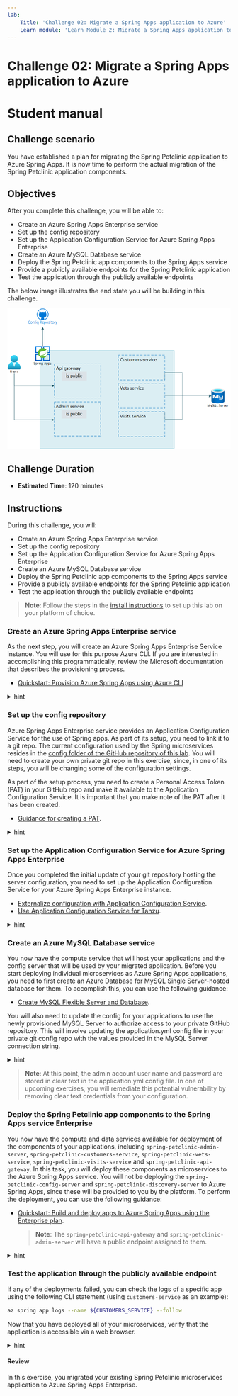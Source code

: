 ```yaml
---
lab:
    Title: 'Challenge 02: Migrate a Spring Apps application to Azure'
    Learn module: 'Learn Module 2: Migrate a Spring Apps application to Azure'
---
```


# Challenge 02: Migrate a Spring Apps application to Azure

# Student manual

## Challenge scenario

You have established a plan for migrating the Spring Petclinic application to Azure Spring Apps. It is now time to perform the actual migration of the Spring Petclinic application components.

## Objectives

After you complete this challenge, you will be able to:

- Create an Azure Spring Apps Enterprise service
- Set up the config repository
- Set up the Application Configuration Service for Azure Spring Apps Enterprise
- Create an Azure MySQL Database service
- Deploy the Spring Petclinic app components to the Spring Apps service
- Provide a publicly available endpoints for the Spring Petclinic application
- Test the application through the publicly available endpoints

The below image illustrates the end state you will be building in this challenge.

![Challenge 2 architecture](./images/asa-openlab-2.png)

## Challenge Duration

- **Estimated Time**: 120 minutes

## Instructions

During this challenge, you will:

- Create an Azure Spring Apps Enterprise service
- Set up the config repository
- Set up the Application Configuration Service for Azure Spring Apps Enterprise
- Create an Azure MySQL Database service
- Deploy the Spring Petclinic app components to the Spring Apps service
- Provide a publicly available endpoints for the Spring Petclinic application
- Test the application through the publicly available endpoints

> **Note**: Follow the steps in the [install instructions](../../install.md) to set up this lab on your platform of choice.

### Create an Azure Spring Apps Enterprise service

As the next step, you will create an Azure Spring Apps Enterprise Service instance. You will use for this purpose Azure CLI. If you are interested in accomplishing this programmatically, review the Microsoft documentation that describes the provisioning process.

- [Quickstart: Provision Azure Spring Apps using Azure CLI](https://learn.microsoft.com/azure/spring-apps/quickstart-deploy-infrastructure-vnet-azure-cli?tabs=azure-spring-apps-enterprise)

<details>
<summary>hint</summary>
<br/>

1. On your lab computer, open the Git Bash window and, from the Git Bash prompt, run the following command to sign in to your Azure subscription:

   ```bash
   az login
   ```

> **Note**: In case you are running this lab in a GitHub codespace, use `az login --use-device-code`.

1. Executing the command will automatically open a web browser window prompting you to authenticate. Once prompted, sign in using the user account that has the Owner role in the target Azure subscription that you will use in this lab and close the web browser window.

1. Make sure that you are logged in to the right subscription for the consecutive commands.

   ```bash
   az account list -o table
   ```

1. If in the above statement you don't see the right account being indicated as your default one, change your environment to the right subscription with the following command, replacing the `<subscription-id>`.

   ```bash
   az account set --subscription <subscription-id>
   ```

1. Run the following commands to create a resource group that will contain all of your resources (replace the `<azure-region>` placeholder with the name of any Azure region in which you can create an Enterprise SKU instance of the Azure Spring Apps service and an Azure Database for MySQL Single Server instance, see [this page](https://azure.microsoft.com/global-infrastructure/services/?products=mysql,spring-apps&regions=all) for regional availability details of those services):

   ```bash
   UNIQUEID=$(openssl rand -hex 3)
   APPNAME=petclinic
   RESOURCE_GROUP=rg-$APPNAME-$UNIQUEID
   LOCATION=<azure-region>
   az group create -g $RESOURCE_GROUP -l $LOCATION
   ```
1. Run the following command to add and upgrade the spring extension.

   ```bash
   az extension add --upgrade --name spring
   ``` 

1. Make sure you don't have the previous `spring-cloud` extension installed.    

   ```bash
   az extension list
   az extension remove --name spring-cloud
   ```

1. Also register the `Microsoft.SaaS` provider. It might take some time for this provider to register, so check regularly with the second statement whether it indicates the provider is successfully installed before proceeding with the next statements.

   ```bash
   az provider register --namespace Microsoft.SaaS
   az provider show -n Microsoft.SaaS --query registrationState
   ```

1. Accept the license terms of the Spring Apps Enterprise tier.

   ```bash
   az term accept \
       --publisher vmware-inc \
       --product azure-spring-cloud-vmware-tanzu-2 \
       --plan asa-ent-hr-mtr
   ```

1. Run the following commands to create an instance of the enterprise SKU of the Azure Spring Apps service. Note that the name of the service needs to be globally unique, so adjust it accordingly in case the randomly generated name is already in use. Keep in mind that the name can contain only lowercase letters, numbers and hyphens.

   ```bash
   SPRING_APPS_SERVICE=sa-$APPNAME-$UNIQUEID
   az spring create \
       --resource-group $RESOURCE_GROUP \
       --name $SPRING_APPS_SERVICE \
       --sku enterprise \
       --enable-application-configuration-service \
       --enable-service-registry \
       --enable-gateway \
       --enable-api-portal
   ```

   > **Note**: This will also create for you an Application Insights resource. 

   > **Note**: Wait for the provisioning to complete. This might take about 5 minutes.

1. Run the following command to set your default resource group name and Spring Apps service name. By setting these defaults, you don't need to repeat these names in the subsequent commands.

   ```bash
   az config set defaults.group=$RESOURCE_GROUP defaults.spring=$SPRING_APPS_SERVICE
   ```

1. Open a web browser window and navigate to the Azure portal. If prompted, sign in using the user account that has the Owner role in the target Azure subscription that you will use in this lab.

1. In the Azure portal, use the **Search resources, services, and docs** text box to search for and navigate to the resource group you just created.

1. On the resource group overview pane, verify that the resource group contains an Azure Spring Apps instance.

   > **Note**: In case you don't see the Azure Spring Apps service in the overview list of the resource group, select the **Refresh** toolbar button to refresh the view of the resource groups.

   > **Note**: You will notice an Application Insights resource also was created in your resource group. You will use this in one of the next labs.

1. Select the Azure Spring Apps instance and, in the vertical navigation menu, in the **Settings** section, select **Apps**. Note that the instance does not include any spring apps at this point. You will perform the app deployment later in this exercise.

</details>

### Set up the config repository


Azure Spring Apps Enterprise service provides an Application Configuration Service for the use of Spring apps. As part of its setup, you need to link it to a git repo. The current configuration used by the Spring microservices resides in the [config folder of the GitHub repository of this lab](https://github.com/MicrosoftLearning/Deploying-and-Running-Java-Applications-in-Azure-Spring-Apps/tree/MicrosoftLearning/master/config). You will need to create your own private git repo in this exercise, since, in one of its steps, you will be changing some of the configuration settings.

As part of the setup process, you need to create a Personal Access Token (PAT) in your GitHub repo and make it available to the Application Configuration Service. It is important that you make note of the PAT after it has been created.

- [Guidance for creating a PAT](https://docs.github.com/en/authentication/keeping-your-account-and-data-secure/creating-a-personal-access-token).

<details>
<summary>hint</summary>
<br/>

1. On your lab computer, in your web browser, navigate to your GitHub account, navigate to the **Repositories** page and create a new private repository named **spring-petclinic-microservices-config**.

   > **Note**: Make sure to configure the repository as private. In one of the exercises this config repository will contain a secret value.

1. To create a PAT, select the avatar icon in the upper right corner, and then select **Settings**.

1. At the bottom of the vertical navigation menu, select **Developer settings**, select **Personal access tokens**, and then select **Generate new token**.

1. On the **New personal access token** page, in the **Note** text box, enter a descriptive name, such as **spring-petclinic-config-server-token**.

   > **Note**: There is a new **Beta** experience available on GitHub for more fine-grained access tokens. This experience will create a token with a more limited scope than full repository scope (which basically gives access to all your repositories). The lab will work as well with a more fine-grained token, in that case, in the **Fine-grained tokens (Beta)** token creation page, choose for **Only select repositories** and select your config repository. For the **Repository permissions** select for the **Contents** the **Read-only** access level. You can use this fine-grained token when you configure your config-server on Azure Spring Apps. We recommend you create a second token in case you also need a personal access token for interacting with the repositories from the Git Bash prompt.

1. In the **Select scopes** section, select **repo** and then select **Generate token**.

1. Record the generated token. You will need it in this and subsequent labs.

   > **Note**: You can check the validity of your token with the following statement: `curl -XGET -H 'authorization: token <token_value>' 'https://api.github.com/repos/<user_name>/spring-petclinic-microservices-config'`. This statement should succeed. If it does not, redo the above steps for generating the PAT token.

1. From the Git Bash prompt, change the current directory to the **workspaces** folder. Next, clone the newly created GitHub repository by typing `git clone `, pasting the clone URL you copied into Clipboard in the previous step, and entering the PAT string followed by the `@` symbol in front of `github.com`. In case you haven't already you can also clone here your code repository.

   ```bash
   cd ~/workspaces
   # Clone config repo
   git clone https://<token>@github.com/<your-github-username>/spring-petclinic-microservices-config.git
    
   # Clone source code repo
   git clone https://<token>@github.com/<your-github-username>/Deploying-and-Running-Java-Applications-in-Azure-Spring-Apps.git

   ```

    > **Note**: Make sure to replace the `<token>` and `<your-github-username>` placeholders in the URL listed above with the value of the GitHub PAT and your GitHub user name when running the `git clone` command.

1. From the Git Bash prompt, change the current directory to the newly created **spring-petclinic-microservices-config** folder and run the following commands to copy all the config server configuration yaml files from the [config folder of this labs' GitHub repository](https://github.com/MicrosoftLearning/Deploying-and-Running-Java-Applications-in-Azure-Spring-Apps/tree/MicrosoftLearning/master/config) to the local folder on your lab computer.

   ```bash
   cd spring-petclinic-microservices-config
   curl -o admin-server.yml https://raw.githubusercontent.com/MicrosoftLearning/Deploying-and-Running-Java-Applications-in-Azure-Spring-Apps/master/config/admin-server.yml
   curl -o api-gateway.yml https://raw.githubusercontent.com/MicrosoftLearning/Deploying-and-Running-Java-Applications-in-Azure-Spring-Apps/master/api-gateway.yml
   curl -o application.yml https://raw.githubusercontent.com/MicrosoftLearning/Deploying-and-Running-Java-Applications-in-Azure-Spring-Apps/master/application.yml
   curl -o customers-service.yml https://raw.githubusercontent.com/MicrosoftLearning/Deploying-and-Running-Java-Applications-in-Azure-Spring-Apps/master/customers-service.yml
   curl -o discovery-server.yml https://raw.githubusercontent.com/MicrosoftLearning/Deploying-and-Running-Java-Applications-in-Azure-Spring-Apps/master/discovery-server.yml
   curl -o tracing-server.yml https://raw.githubusercontent.com/MicrosoftLearning/Deploying-and-Running-Java-Applications-in-Azure-Spring-Apps/master/tracing-server.yml
   curl -o vets-service.yml https://raw.githubusercontent.com/MicrosoftLearning/Deploying-and-Running-Java-Applications-in-Azure-Spring-Apps/master/vets-service.yml
   curl -o visits-service.yml https://raw.githubusercontent.com/MicrosoftLearning/Deploying-and-Running-Java-Applications-in-Azure-Spring-Apps/master/visits-service.yml
   curl -o messaging-emulator.yml https://raw.githubusercontent.com/MicrosoftLearning/Deploying-and-Running-Java-Applications-in-Azure-Spring-Apps/master/messaging-emulator.yml
   ```

1. From the Git Bash prompt, run the following commands to commit and push your changes to your private GitHub repository.

   ```bash
   git add .
   git commit -m 'added base config'
   git push
   ```

1. In your web browser, refresh the page of the newly created **spring-petclinic-microservices-config** repository and double check that all the configuration files are there.

</details>

### Set up the Application Configuration Service for Azure Spring Apps Enterprise
    
Once you completed the initial update of your git repository hosting the server configuration, you need to set up the Application Configuration Service for your Azure Spring Apps Enterprise instance. 

- [Externalize configuration with Application Configuration Service](https://learn.microsoft.com/azure/spring-apps/quickstart-deploy-apps-enterprise#externalize-configuration-with-application-configuration-service).
- [Use Application Configuration Service for Tanzu](https://learn.microsoft.com/azure/spring-apps/how-to-enterprise-application-configuration-service?tabs=Azure-CLI).

<details>
<summary>hint</summary>
<br/>

1. Switch to the Git Bash prompt and run the following commands to set the environment variables hosting your GitHub repository and GitHub credentials (replace the `<git-repository>`, `<git-username>`, and `<git-PAT>` placeholders with the URL of your GitHub repository, the name of your GitHub user account, and the newly generated PAT value, respectively).

   > **Note**: The URL of the GitHub repository should be in the format `https://github.com/<your-github-username>/spring-petclinic-microservices-config.git`, where the `<your-github-username>` placeholder represents your GitHub user name.

   ```bash
   GIT_REPO=<git-repository>
   GIT_USERNAME=<git-username>
   GIT_PASSWORD=<git-PAT>
   ```

1. To set up the Application Configuration Service such that it points to your GitHub repository, from the Git Bash prompt, run the following command.

   ```bash
   az spring application-configuration-service git repo add \
       --resource-group $RESOURCE_GROUP \
       --name spring-petclinic-config \
       --service $SPRING_APPS_SERVICE \
       --label main \
       --patterns "api-gateway,customers-service,vets-service,visits-service,admin-server" \
       --uri $GIT_REPO \
       --password $GIT_PASSWORD \
       --username $GIT_USERNAME
   ```

   > **Note**: In case you are using a branch other than `main` in your config repo, you can change the branch name with the `label` parameter.

   > **Note**: Wait for the operation to complete. This might take about 2 minutes.

</details>

### Create an Azure MySQL Database service

You now have the compute service that will host your applications and the config server that will be used by your migrated application. Before you start deploying individual microservices as Azure Spring Apps applications, you need to first create an Azure Database for MySQL Single Server-hosted database for them. To accomplish this, you can use the following guidance:

- [Create MySQL Flexible Server and Database](https://learn.microsoft.com/azure/mysql/flexible-server/quickstart-create-server-cli).

You will also need to update the config for your applications to use the newly provisioned MySQL Server to authorize access to your private GitHub repository. This will involve updating the application.yml config file in your private git config repo with the values provided in the MySQL Server connection string.

<details>
<summary>hint</summary>
<br/>

1. Run the following commands to create an instance of MySQL Flexible server. Note that the name of the server must be globally unique, so adjust it accordingly in case the randomly generated name is already in use. Keep in mind that the name can contain only lowercase letters, numbers and hyphens. In addition, replace the `<myadmin-password>` placeholder with a complex password and record its value.

   ```bash
   MYSQL_SERVER_NAME=mysql-$APPNAME-$UNIQUEID
   MYSQL_ADMIN_USERNAME=myadmin
   MYSQL_ADMIN_PASSWORD=<myadmin-password>
   DATABASE_NAME=petclinic
   
    az mysql flexible-server create \
        --admin-user myadmin \
        --admin-password ${MYSQL_ADMIN_PASSWORD} \
        --name ${MYSQL_SERVER_NAME} \
        --resource-group ${RESOURCE_GROUP} 
   ```

   > **Note**: During the creation you will be asked whether access for your IP address should be added and whether access for all IP's should be added. Answer `n` for no on both questions.

   > **Note**: Wait for the provisioning to complete. This might take about 3 minutes.

1. Once the Azure Database for MySQL Single Server instance gets created, it will output details about its settings. In the output, you will find the server connection string. Record its value since you will need it later in this exercise.

1. Run the following commands to create a database in the Azure Database for MySQL Single Server instance.

   ```bash
    az mysql flexible-server db create \
        --server-name $MYSQL_SERVER_NAME \
        --resource-group $RESOURCE_GROUP \
        -d $DATABASE_NAME
   ```

1. You will also need to allow connections to the server from Azure Spring Apps. For now, to accomplish this, you will create a server firewall rule to allow inbound traffic from all Azure Services. This way your apps running in Azure Spring Apps will be able to reach the MySQL database providing them with persistent storage. In one of the upcoming exercises, you will restrict this connectivity to limit it exclusively to the apps hosted by your Azure Spring Apps instance.

   ```bash
    az mysql flexible-server firewall-rule create \
        --rule-name allAzureIPs \
        --name ${MYSQL_SERVER_NAME} \
        --resource-group ${RESOURCE_GROUP} \
        --start-ip-address 0.0.0.0 --end-ip-address 0.0.0.0
   ```

1. From the Git Bash window, in the config repository you cloned locally, use your favorite text editor to open the _application.yml_ file. Replace the full contents of the _application.yml_ file with the contents of [this application.yml](../../config/02_application.yml) file. The updated _application.yml_ file includes the following changes:

   * It changes the default `spring.sql.init` values to use `mysql` configuration on lines 15 to 19.
   * It adds a `spring.datasource` property for your mysql database on lines 10 to 14.
   * It adds extra `eureka` config on lines 61 to 66.
   * It removes the `chaos-monkey` and `mysql` profiles.

1. In the part you pasted, update the values of the target datasource endpoint on line 12, the corresponding admin user account on line 13, and its password on line 14 to match your configuration. Set these values by using the information in the Azure Database for MySQL Flexible Server connection string you recorded earlier in this task.

1. Save the changes and push the updates you made to the **application.yml** file to your private GitHub repo by running the following commands from the Git Bash prompt:

   ```bash
   git add .
   git commit -m 'azure mysql info'
   git push
   ```

</details>

   > **Note**: At this point, the admin account user name and password are stored in clear text in the application.yml config file. In one of upcoming exercises, you will remediate this potential vulnerability by removing clear text credentials from your configuration.

### Deploy the Spring Petclinic app components to the Spring Apps service Enterprise

You now have the compute and data services available for deployment of the components of your applications, including `spring-petclinic-admin-server`, `spring-petclinic-customers-service`, `spring-petclinic-vets-service`, `spring-petclinic-visits-service` and `spring-petclinic-api-gateway`. In this task, you will deploy these components as microservices to the Azure Spring Apps service. You will not be deploying the `spring-petclinic-config-server` and `spring-petclinic-discovery-server` to Azure Spring Apps, since these will be provided to you by the platform. To perform the deployment, you can use the following guidance:

- [Quickstart: Build and deploy apps to Azure Spring Apps using the Enterprise plan](https://learn.microsoft.com/azure/spring-apps/quickstart-deploy-apps-enterprise).

   > **Note**: The `spring-petclinic-api-gateway` and `spring-petclinic-admin-server` will have a public endpoint assigned to them.

<details>
<summary>hint</summary>
<br/>

1. In the src directory parent **pom.xml** file double check the version number on line 9.

    ```bash
       <parent>
           <groupId>org.springframework.boot</groupId>
           <artifactId>spring-boot-starter-parent</artifactId>
           <version>3.0.2</version>
       </parent>
    ```

1. From the Git Bash window, set a `VERSION` environment variable to this version number `3.0.2`.

   ```bash
   VERSION=3.0.2
   ```

1. You will start by building all the microservice of the spring petclinic application. To accomplish this, run `mvn clean package` in the root directory of the application.

   ```bash
   cd ~/workspaces/Deploying-and-Running-Java-Applications-in-Azure-Spring-Apps/src
   mvn clean package -DskipTests
   ```

1. Verify that the build succeeds by reviewing the output of the `mvn clean package -DskipTests` command, which should have the following format:

   ```bash
   [INFO] ------------------------------------------------------------------------
   [INFO] Reactor Summary for spring-petclinic-microservices 3.0.2:
   [INFO] 
   [INFO] spring-petclinic-microservices ..................... SUCCESS [  0.249 s]
   [INFO] spring-petclinic-admin-server ...................... SUCCESS [ 16.123 s]
   [INFO] spring-petclinic-customers-service ................. SUCCESS [  6.749 s]
   [INFO] spring-petclinic-vets-service ...................... SUCCESS [  4.845 s]
   [INFO] spring-petclinic-visits-service .................... SUCCESS [  5.063 s]
   [INFO] spring-petclinic-config-server ..................... SUCCESS [  1.777 s]
   [INFO] spring-petclinic-discovery-server .................. SUCCESS [  2.563 s]
   [INFO] spring-petclinic-api-gateway ....................... SUCCESS [ 15.582 s]
   [INFO] ------------------------------------------------------------------------
   [INFO] BUILD SUCCESS
   [INFO] ------------------------------------------------------------------------
   [INFO] Total time:  55.901 s
   [INFO] Finished at: 2023-06-02T14:07:49Z
   [INFO] ------------------------------------------------------------------------
   ```

1. You will set a couple of environment variables for the name of each app.

   ```bash
   API_GATEWAY=api-gateway
   ADMIN_SERVER=admin-server
   CUSTOMERS_SERVICE=customers-service
   VETS_SERVICE=vets-service
   VISITS_SERVICE=visits-service
   ```

1. For each application you will now create an app on Azure Spring Apps service. You will start with the `api-gateway`. To deploy it, from the Git Bash prompt, run the following command:

   ```bash
   az spring app create \
       --name $API_GATEWAY \
       --assign-endpoint true
   ```

   > **Note**: Wait for the provisioning to complete. This might take about 5 minutes.

1. Next, bind the application to the Application Configuration Service.

   ```bash
   az spring application-configuration-service bind --app ${API_GATEWAY}
   ```

1. And also bind the app to the service registry.

   ```bash
   az spring service-registry bind --app ${API_GATEWAY}
   ```

1. Next deploy the jar file to this newly created app by running the following command from the Git Bash prompt:

   ```bash
   API_GATEWAY_JAR=spring-petclinic-api-gateway/target/spring-petclinic-api-gateway-$VERSION.jar
   az spring app deploy --name ${API_GATEWAY} \
       --config-file-patterns ${API_GATEWAY} \
       --artifact-path ${API_GATEWAY_JAR}
   ```

1. In the same way create an app for the `admin-server` microservice, bind it and deploy it:

   ```bash
   az spring app create \
       --name $ADMIN_SERVER \
       --assign-endpoint true
   az spring application-configuration-service bind --app ${ADMIN_SERVER}
   az spring service-registry bind --app ${ADMIN_SERVER}
   ADMIN_SERVER_JAR=spring-petclinic-admin-server/target/spring-petclinic-admin-server-$VERSION.jar
   az spring app deploy --name ${ADMIN_SERVER} \
       --config-file-patterns ${ADMIN_SERVER} \
       --artifact-path ${ADMIN_SERVER_JAR}
   ```

   > **Note**: Wait for each operation to complete. This might take about 5 minutes.

1. Next, you will create, bind and deploy an app for the `customers-service` microservice, without assigning an endpoint:

   ```bash
   az spring app create \
       --name $CUSTOMERS_SERVICE
   az spring application-configuration-service bind --app ${CUSTOMERS_SERVICE}
   az spring service-registry bind --app ${CUSTOMERS_SERVICE}
   CUSTOMERS_SERVICE_JAR=spring-petclinic-customers-service/target/spring-petclinic-customers-service-$VERSION.jar
   az spring app deploy --name ${CUSTOMERS_SERVICE} \
       --config-file-patterns ${CUSTOMERS_SERVICE} \
       --artifact-path ${CUSTOMERS_SERVICE_JAR} 
   ```

   > **Note**: Wait for each operation to complete. This might take about 5 minutes.

1. Once deployed, take a look at the `customers-service` logs to make sure the configuration gets picked up correctly and there are no errors on startup.

   ```bash
   az spring app logs --name ${CUSTOMERS_SERVICE} --follow 
   ```

   > **Note**: In case you see no errors, you can escape out of the log statement with `Ctrl+C` and you can proceed with the next steps. In case you see errors, review the steps you executed and retry. The [LabTips file](../../LabTips.md) also contains steps on how to recover from errors.

1. Next, you will create, bind and deploy an app for the `visits-service` microservice, also without an endpoint assigned:

   ```bash
   az spring app create \
       --name $VISITS_SERVICE
   az spring application-configuration-service bind --app ${VISITS_SERVICE}
   az spring service-registry bind --app ${VISITS_SERVICE}
   VISITS_SERVICE_JAR=spring-petclinic-visits-service/target/spring-petclinic-visits-service-$VERSION.jar
   az spring app deploy --name ${VISITS_SERVICE} \
       --config-file-patterns ${VISITS_SERVICE} \
       --artifact-path ${VISITS_SERVICE_JAR} 
   ```

   > **Note**: Wait for each operation to complete. This might take about 5 minutes.

1. To conclude, you will create, bind and deploy an app for the `vets-service` microservice, again without an endpoint assigned:

   ```bash
   az spring app create \
       --name $VETS_SERVICE 
   az spring application-configuration-service bind --app ${VETS_SERVICE}
   az spring service-registry bind --app ${VETS_SERVICE}
   VETS_SERVICE_JAR=spring-petclinic-vets-service/target/spring-petclinic-vets-service-$VERSION.jar
   az spring app deploy --name ${VETS_SERVICE} \
       --config-file-patterns ${VETS_SERVICE}  \
       --artifact-path ${VETS_SERVICE_JAR}
   ```

   > **Note**: Wait for each operation to complete. This might take about 5 minutes.

</details>

### Test the application through the publicly available endpoint

If any of the deployments failed, you can check the logs of a specific app using the following CLI statement (using `customers-service` as an example):

```bash
az spring app logs --name ${CUSTOMERS_SERVICE} --follow
```

Now that you have deployed all of your microservices, verify that the application is accessible via a web browser.

<details>
<summary>hint</summary>
<br/>

1. To list all deployed apps, from the Git Bash shell, run the following CLI statement, which will also list all publicly accessible endpoints:

   ```bash
   az spring app list --service $SPRING_APPS_SERVICE \
                      --resource-group $RESOURCE_GROUP \
                      --output table
   ```

1. You can also `grep` the URL that got assigned to the `api-gateway` service. 

   ```bash
   az spring app show --name ${API_GATEWAY} | grep url
   ```

1. Alternatively, you can switch to the web browser window displaying the Azure portal interface, navigate to your Azure Spring Apps instance and select **Apps** from the vertical navigation menu. In the list of apps, select **api-gateway**, on the **api-gateway \| Overview** page, note the value of the **URL** property.

1. Open another web browser tab and navigate to the URL of the api-gateway endpoint to display the application web interface.

1. You can also navigate to the URL of the admin-server to see insight information of your microservices.

</details>

#### Review

In this exercise, you migrated your existing Spring Petclinic microservices application to Azure Spring Apps Enterprise.

